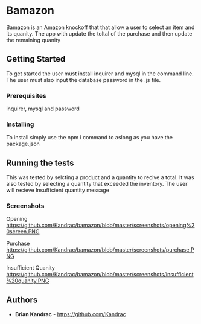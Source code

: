 # Bamazon

Bamazon is an Amazon knockoff that that allow a user to select an item and its quanity. The app with update the toltal of the purchase and then update the remaining quanity

## Getting Started

To get started the user must install inquirer and mysql in the command line. The user must also input the database password in the .js file.

### Prerequisites
inquirer, mysql and password

### Installing

To install simply use the npm i command to aslong as you have the package.json

## Running the tests

This was tested by selcting a product and a quantity to recive a total. 
It was also tested by selecting a  quantity that exceeded the inventory. The user will recieve  Insufficient quantity message 


### Screenshots 
Opening
https://github.com/Kandrac/bamazon/blob/master/screenshots/opening%20screen.PNG

Purchase
https://github.com/Kandrac/bamazon/blob/master/screenshots/purchase.PNG

Insufficient Quanity
https://github.com/Kandrac/bamazon/blob/master/screenshots/insufficient%20quanity.PNG

## Authors

* **Brian Kandrac** - https://github.com/Kandrac
 
